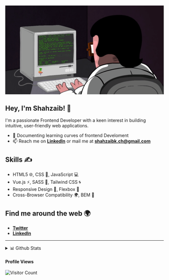 ![gif](programming.gif)

## **Hey, I'm Shahzaib!** 👋

I'm a passionate Frontend Developer with a keen interest in building intuitive, user-friendly web applications.

- 📝 Documenting learning curves of frontend Develoment
- 📫 Reach me on [**LinkedIn**](https://linkedin.com/in/shahzaib770) or mail me at **shahzaibk.ch@gmail.com**

## Skills ✍️

- HTML5 🌐, CSS 🎨, JavaScript 💻
- Vue.js ⚡, SASS 🎨, Tailwind CSS 🌀
- Responsive Design 📱, Flexbox 🧩
- Cross-Browser Compatibility 🌍, BEM 🔧

## Find me around the web 🌍

- [**Twitter**](https://twitter.com/shahzaib770)
- [**LinkedIn**](https://www.linkedin.com/in/shahzaib770)

********

  
<details>
  <summary>📊 Github Stats</summary>

  <p align="center"> <img src="https://github-readme-stats.vercel.app/api?username=codingknite&show_icons=true&theme=gotham" alt="Joel's Stats" /> 

</details>

  #### Profile Views
  
![Visitor Count](https://profile-counter.glitch.me/{codingknite}/count.svg) 

<!--
**Shahzaib-SK/Shahzaib-SK** is a ✨ _special_ ✨ repository because its `README.md` (this file) appears on your GitHub profile.

Here are some ideas to get you started:

- 🔭 I’m currently working on ...
- 🌱 I’m currently learning ...
- 👯 I’m looking to collaborate on ...
- 🤔 I’m looking for help with ...
- 💬 Ask me about ...
- 📫 How to reach me: ...
- 😄 Pronouns: ...
- ⚡ Fun fact: ...
-->
